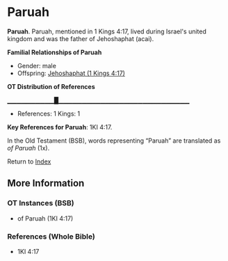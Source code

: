 # Paruah
**Paruah**. 
Paruah, mentioned in 1 Kings 4:17, lived during Israel's united kingdom and was the father of Jehoshaphat (acai). 




**Familial Relationships of Paruah**


* Gender: male
* Offspring: [Jehoshaphat (1 Kings 4:17)](Jehoshaphat.2.md)


**OT Distribution of References**

▁▁▁▁▁▁▁▁▁▁█▁▁▁▁▁▁▁▁▁▁▁▁▁▁▁▁▁▁▁▁▁▁▁▁▁▁▁▁
* References: 1 Kings: 1



**Key References for Paruah**: 
1KI 4:17. 


In the Old Testament (BSB), words representing “Paruah” are translated as 
*of Paruah* (1x). 




Return to [Index](00-Index.md)

## More Information

### OT Instances (BSB)

* of Paruah (1KI 4:17)



### References (Whole Bible)

* 1KI 4:17



